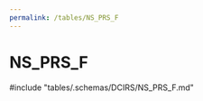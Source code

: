 ```yaml
---
permalink: /tables/NS_PRS_F
---
```

# NS_PRS_F

<!-- ATTENTION : Ne pas supprimer ou modifier la ligne ci-dessous -->
#include "tables/.schemas/DCIRS/NS_PRS_F.md"
<!-- ATTENTION : Ne pas supprimer ou modifier la ligne ci-dessus -->
